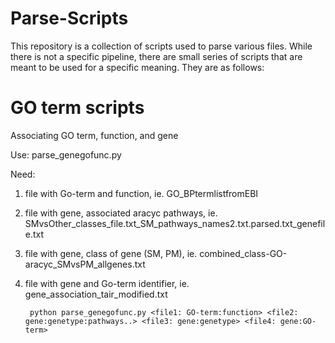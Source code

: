 # Parse-Scripts

This repository is a collection of scripts used to parse various files. While there is not a specific pipeline, there are small series of scripts that are meant to be used for a specific meaning. They are as follows:

# GO term scripts

Associating GO term, function, and gene

Use: parse_genegofunc.py

Need: 
1. file with Go-term and function, ie. GO_BPtermlistfromEBI
2. file with gene, associated aracyc pathways, ie. SMvsOther_classes_file.txt_SM_pathways_names2.txt.parsed.txt_genefile.txt
3. file with gene, class of gene (SM, PM), ie. combined_class-GO-aracyc_SMvsPM_allgenes.txt
4. file with gene and Go-term identifier, ie. gene_association_tair_modified.txt

        python parse_genegofunc.py <file1: GO-term:function> <file2: gene:genetype:pathways..> <file3: gene:genetype> <file4: gene:GO-term>
        
